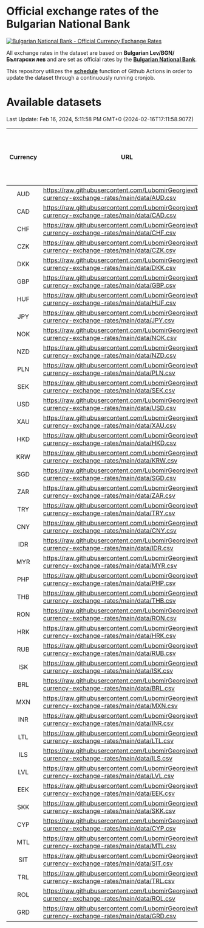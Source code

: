 # Official exchange rates of the Bulgarian National Bank

[![Bulgarian National Bank - Official Currency Exchange Rates](https://github.com/LubomirGeorgiev/bnb-currency-exchange-rates/actions/workflows/update-rates.yml/badge.svg?branch=main)](https://github.com/LubomirGeorgiev/bnb-currency-exchange-rates/actions/workflows/update-rates.yml)

All exchange rates in the dataset are based on **Bulgarian Lev/BGN/Български лев** and are set as official rates by the [**Bulgarian National Bank**](https://www.bnb.bg/Statistics/StExternalSector/StExchangeRates/StERForeignCurrencies/index.htm?toLang=_EN).

This repository utilizes the [**schedule**](https://docs.github.com/en/actions/reference/events-that-trigger-workflows) function of Github Actions in order to update the dataset through a continuously running cronjob.

# Available datasets

<!-- START LINKS (DO NOT EVER FU*ING DELETE THIS COMMENT FOR THE LOVE OF YOUR LIFE!!! IF YOU ARE CURIOS HOW IT WORKS, YOU CAN HAVE A LOOK AT ./src/updateReadme.ts) -->

Last Update: Feb 16, 2024, 5:11:58 PM GMT+0 (2024-02-16T17:11:58.907Z)

| Currency | URL                                                                                             | Number of records | Number of missing days that were filled in |
| :------: | ----------------------------------------------------------------------------------------------- | :---------------: | :----------------------------------------: |
|   AUD    | https://raw.githubusercontent.com/LubomirGeorgiev/bnb-currency-exchange-rates/main/data/AUD.csv |       8537        |                    2641                    |
|   CAD    | https://raw.githubusercontent.com/LubomirGeorgiev/bnb-currency-exchange-rates/main/data/CAD.csv |       8537        |                    2641                    |
|   CHF    | https://raw.githubusercontent.com/LubomirGeorgiev/bnb-currency-exchange-rates/main/data/CHF.csv |       8537        |                    2641                    |
|   CZK    | https://raw.githubusercontent.com/LubomirGeorgiev/bnb-currency-exchange-rates/main/data/CZK.csv |       8537        |                    2641                    |
|   DKK    | https://raw.githubusercontent.com/LubomirGeorgiev/bnb-currency-exchange-rates/main/data/DKK.csv |       8537        |                    2641                    |
|   GBP    | https://raw.githubusercontent.com/LubomirGeorgiev/bnb-currency-exchange-rates/main/data/GBP.csv |       8537        |                    2641                    |
|   HUF    | https://raw.githubusercontent.com/LubomirGeorgiev/bnb-currency-exchange-rates/main/data/HUF.csv |       8537        |                    2641                    |
|   JPY    | https://raw.githubusercontent.com/LubomirGeorgiev/bnb-currency-exchange-rates/main/data/JPY.csv |       8537        |                    2641                    |
|   NOK    | https://raw.githubusercontent.com/LubomirGeorgiev/bnb-currency-exchange-rates/main/data/NOK.csv |       8537        |                    2641                    |
|   NZD    | https://raw.githubusercontent.com/LubomirGeorgiev/bnb-currency-exchange-rates/main/data/NZD.csv |       8537        |                    2641                    |
|   PLN    | https://raw.githubusercontent.com/LubomirGeorgiev/bnb-currency-exchange-rates/main/data/PLN.csv |       8537        |                    2641                    |
|   SEK    | https://raw.githubusercontent.com/LubomirGeorgiev/bnb-currency-exchange-rates/main/data/SEK.csv |       8537        |                    2641                    |
|   USD    | https://raw.githubusercontent.com/LubomirGeorgiev/bnb-currency-exchange-rates/main/data/USD.csv |       8537        |                    2641                    |
|   XAU    | https://raw.githubusercontent.com/LubomirGeorgiev/bnb-currency-exchange-rates/main/data/XAU.csv |       8537        |                    2643                    |
|   HKD    | https://raw.githubusercontent.com/LubomirGeorgiev/bnb-currency-exchange-rates/main/data/HKD.csv |       8235        |                    2550                    |
|   KRW    | https://raw.githubusercontent.com/LubomirGeorgiev/bnb-currency-exchange-rates/main/data/KRW.csv |       8235        |                    2550                    |
|   SGD    | https://raw.githubusercontent.com/LubomirGeorgiev/bnb-currency-exchange-rates/main/data/SGD.csv |       8235        |                    2550                    |
|   ZAR    | https://raw.githubusercontent.com/LubomirGeorgiev/bnb-currency-exchange-rates/main/data/ZAR.csv |       8235        |                    2550                    |
|   TRY    | https://raw.githubusercontent.com/LubomirGeorgiev/bnb-currency-exchange-rates/main/data/TRY.csv |       6717        |                    2080                    |
|   CNY    | https://raw.githubusercontent.com/LubomirGeorgiev/bnb-currency-exchange-rates/main/data/CNY.csv |       6597        |                    2044                    |
|   IDR    | https://raw.githubusercontent.com/LubomirGeorgiev/bnb-currency-exchange-rates/main/data/IDR.csv |       6597        |                    2044                    |
|   MYR    | https://raw.githubusercontent.com/LubomirGeorgiev/bnb-currency-exchange-rates/main/data/MYR.csv |       6597        |                    2044                    |
|   PHP    | https://raw.githubusercontent.com/LubomirGeorgiev/bnb-currency-exchange-rates/main/data/PHP.csv |       6597        |                    2044                    |
|   THB    | https://raw.githubusercontent.com/LubomirGeorgiev/bnb-currency-exchange-rates/main/data/THB.csv |       6597        |                    2044                    |
|   RON    | https://raw.githubusercontent.com/LubomirGeorgiev/bnb-currency-exchange-rates/main/data/RON.csv |       6538        |                    2026                    |
|   HRK    | https://raw.githubusercontent.com/LubomirGeorgiev/bnb-currency-exchange-rates/main/data/HRK.csv |       6184        |                    1913                    |
|   RUB    | https://raw.githubusercontent.com/LubomirGeorgiev/bnb-currency-exchange-rates/main/data/RUB.csv |       5882        |                    1818                    |
|   ISK    | https://raw.githubusercontent.com/LubomirGeorgiev/bnb-currency-exchange-rates/main/data/ISK.csv |       5773        |                    1790                    |
|   BRL    | https://raw.githubusercontent.com/LubomirGeorgiev/bnb-currency-exchange-rates/main/data/BRL.csv |       5629        |                    1749                    |
|   MXN    | https://raw.githubusercontent.com/LubomirGeorgiev/bnb-currency-exchange-rates/main/data/MXN.csv |       5629        |                    1749                    |
|   INR    | https://raw.githubusercontent.com/LubomirGeorgiev/bnb-currency-exchange-rates/main/data/INR.csv |       5265        |                    1638                    |
|   LTL    | https://raw.githubusercontent.com/LubomirGeorgiev/bnb-currency-exchange-rates/main/data/LTL.csv |       4912        |                    1506                    |
|   ILS    | https://raw.githubusercontent.com/LubomirGeorgiev/bnb-currency-exchange-rates/main/data/ILS.csv |       4547        |                    1421                    |
|   LVL    | https://raw.githubusercontent.com/LubomirGeorgiev/bnb-currency-exchange-rates/main/data/LVL.csv |       4547        |                    1392                    |
|   EEK    | https://raw.githubusercontent.com/LubomirGeorgiev/bnb-currency-exchange-rates/main/data/EEK.csv |       3990        |                    1220                    |
|   SKK    | https://raw.githubusercontent.com/LubomirGeorgiev/bnb-currency-exchange-rates/main/data/SKK.csv |       2970        |                    912                     |
|   CYP    | https://raw.githubusercontent.com/LubomirGeorgiev/bnb-currency-exchange-rates/main/data/CYP.csv |       2904        |                    888                     |
|   MTL    | https://raw.githubusercontent.com/LubomirGeorgiev/bnb-currency-exchange-rates/main/data/MTL.csv |       2602        |                    797                     |
|   SIT    | https://raw.githubusercontent.com/LubomirGeorgiev/bnb-currency-exchange-rates/main/data/SIT.csv |       2540        |                    776                     |
|   TRL    | https://raw.githubusercontent.com/LubomirGeorgiev/bnb-currency-exchange-rates/main/data/TRL.csv |       1818        |                    559                     |
|   ROL    | https://raw.githubusercontent.com/LubomirGeorgiev/bnb-currency-exchange-rates/main/data/ROL.csv |       1697        |                    524                     |
|   GRD    | https://raw.githubusercontent.com/LubomirGeorgiev/bnb-currency-exchange-rates/main/data/GRD.csv |        361        |                    109                     |

<!-- END LINKS (DO NOT EVER FU*ING DELETE THIS COMMENT FOR THE LOVE OF YOUR LIFE!!! IF YOU ARE CURIOS HOW IT WORKS, YOU CAN HAVE A LOOK AT ./src/updateReadme.ts) -->
